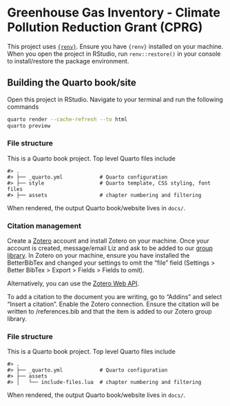 
<!-- README.md is generated from README.Rmd. Please edit that file -->

# Greenhouse Gas Inventory - Climate Pollution Reduction Grant (CPRG)

<!-- badges: start -->
<!-- badges: end -->

This project uses [`{renv}`](https://rstudio.github.io/renv/index.html).
Ensure you have `{renv}` installed on your machine. When you open the
project in RStudio, run `renv::restore()` in your console to
install/restore the package environment.

## Building the Quarto book/site

Open this project in RStudio. Navigate to your terminal and run the
following commands

``` sh
quarto render --cache-refresh --to html
quarto preview
```

### File structure

This is a Quarto book project. Top level Quarto files include

    #> .
    #> ├── _quarto.yml            # Quarto configuration
    #> ├── style                  # Quarto template, CSS styling, font files
    #> ├── assets                 # chapter numbering and filtering

When rendered, the output Quarto book/website lives in `docs/`.

### Citation management

Create a [Zotero](https://www.zotero.org/) account and install Zotero on
your machine. Once your account is created, message/email Liz and ask to
be added to our [group
library](https://www.zotero.org/groups/5318360/metcouncil-cprg-ghg/library).
In Zotero on your machine, ensure you have installed the BetterBibTex
and changed your settings to omit the “file” field (Settings \> Better
BibTex \> Export \> Fields \> Fields to omit).

Alternatively, you can use the [Zotero Web
API](https://quarto.org/docs/visual-editor/technical.html#zotero-web-api).

To add a citation to the document you are writing, go to “Addins” and
select “Insert a citation”. Enable the Zotero connection. Ensure the
citation will be written to /references.bib and that the item is added
to our Zotero group library.

### File structure

This is a Quarto book project. Top level Quarto files include

    #> .
    #> ├── _quarto.yml            # Quarto configuration
    #> ├── assets
    #> │   └── include-files.lua  # chapter numbering and filtering

When rendered, the output Quarto book/website lives in `docs/`.
